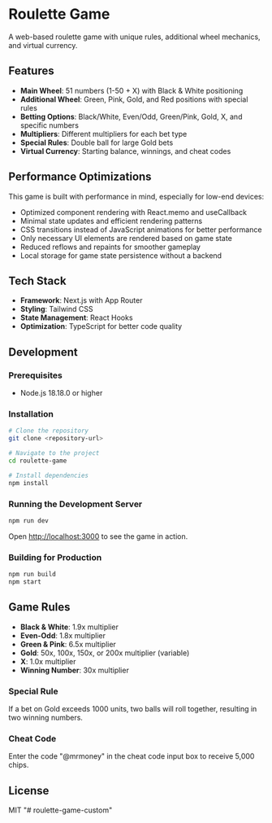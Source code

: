 # Roulette Game

A web-based roulette game with unique rules, additional wheel mechanics, and virtual currency.

## Features

- **Main Wheel**: 51 numbers (1-50 + X) with Black & White positioning
- **Additional Wheel**: Green, Pink, Gold, and Red positions with special rules
- **Betting Options**: Black/White, Even/Odd, Green/Pink, Gold, X, and specific numbers
- **Multipliers**: Different multipliers for each bet type
- **Special Rules**: Double ball for large Gold bets
- **Virtual Currency**: Starting balance, winnings, and cheat codes

## Performance Optimizations

This game is built with performance in mind, especially for low-end devices:

- Optimized component rendering with React.memo and useCallback
- Minimal state updates and efficient rendering patterns
- CSS transitions instead of JavaScript animations for better performance
- Only necessary UI elements are rendered based on game state
- Reduced reflows and repaints for smoother gameplay
- Local storage for game state persistence without a backend

## Tech Stack

- **Framework**: Next.js with App Router
- **Styling**: Tailwind CSS
- **State Management**: React Hooks
- **Optimization**: TypeScript for better code quality

## Development

### Prerequisites

- Node.js 18.18.0 or higher

### Installation

```bash
# Clone the repository
git clone <repository-url>

# Navigate to the project
cd roulette-game

# Install dependencies
npm install
```

### Running the Development Server

```bash
npm run dev
```

Open [http://localhost:3000](http://localhost:3000) to see the game in action.

### Building for Production

```bash
npm run build
npm start
```

## Game Rules

- **Black & White**: 1.9x multiplier
- **Even-Odd**: 1.8x multiplier
- **Green & Pink**: 6.5x multiplier
- **Gold**: 50x, 100x, 150x, or 200x multiplier (variable)
- **X**: 1.0x multiplier
- **Winning Number**: 30x multiplier

### Special Rule

If a bet on Gold exceeds 1000 units, two balls will roll together, resulting in two winning numbers.

### Cheat Code

Enter the code "@mrmoney" in the cheat code input box to receive 5,000 chips.

## License

MIT
"# roulette-game-custom" 
